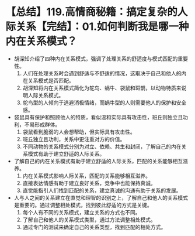 # 【总结】119.高情商秘籍：搞定复杂的人际关系【完结】：01.如何判断我是哪一种内在关系模式？

-   胡深知介绍了四种内在关系模式，强调了处理关系的舒适度与模式匹配的重要性。
    1.  人们在处理关系时会遇到舒适与不舒适的情况，这取决于自己和他人的内在关系模式是否匹配。
    2.  胡深知将内在关系模式简化为鸵鸟、蜗牛、袋鼠和斑鹊，以动物特质来说明人际关系模式。
    3.  鸵鸟型的人倾向于逃避消极情绪，而蜗牛型的人则需要他人的保护和安全感。
-   袋鼠具有保护和照顾他人的特质，看似温和实际具有攻击性，班丘则独立且功利，不易形成群体。
    1.  袋鼠看到脆弱的人会想帮助，但实际具有攻击性。
    2.  班丘独立且功利，关系中更注重对方的价值。
    3.  不同动物的关系模式分别为对立、依赖、共生和封闭，了解自己的内在关系模式有助于建立舒适的人际关系。
-   了解自己的内在关系模式有助于建立舒适的人际关系，匹配的关系能够相互滋养。
    1.  内在关系模式影响人际关系，匹配的关系能够相互滋养。
    2.  直接表达情感有助于建立良好关系，竞争中也能保持真诚。
    3.  直觉能指引人们找到匹配的关系，建立真诚的沟通有助于关系的发展。
-   人与人之间的关系建立在直觉和理智的识别之上，了解自己和他人的关系模式是重要的。通过调整相处模式，找到彼此舒适的方式是关键。
    1.  每个人有不同的关系模式，建立关系的方式也不同。
    2.  了解自己和他人的关系模式类型，通过方法调整相处模式。
    3.  通过专门的测试来确定自己的关系类型，找到匹配的相处方式。